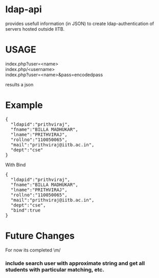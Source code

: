 ldap-api
========

provides usefull information (in JSON) to create ldap-authentication of servers hosted outside IITB.

USAGE
========
<p>
index.php?user=&lt;name&gt; <br />
index.php/&lt;username&gt; <br/>
index.php?user=&lt;name&gt;&pass=encodedpass
<br/>
</p>
results a json

Example
========
<pre style="word-wrap: break-word; white-space: pre-wrap;">{
  "ldapid":"prithviraj",
  "fname":"BILLA MADHUKAR",
  "lname":"PRITHVIRAJ",
  "rollno":"110050065",
  "mail":"prithviraj@iitb.ac.in",
  "dept":"cse"
}</pre>

With Bind
<pre style="word-wrap: break-word; white-space: pre-wrap;">{
  "ldapid":"prithviraj",
  "fname":"BILLA MADHUKAR",
  "lname":"PRITHVIRAJ",
  "rollno":"110050065",
  "mail":"prithviraj@iitb.ac.in",
  "dept":"cse",
  "bind":true
}</pre>
Future Changes
==============
<p> For now its completed \m/ </p>
<h3> include search user with approximate string and get all students with particular matching, etc.
</h3>

